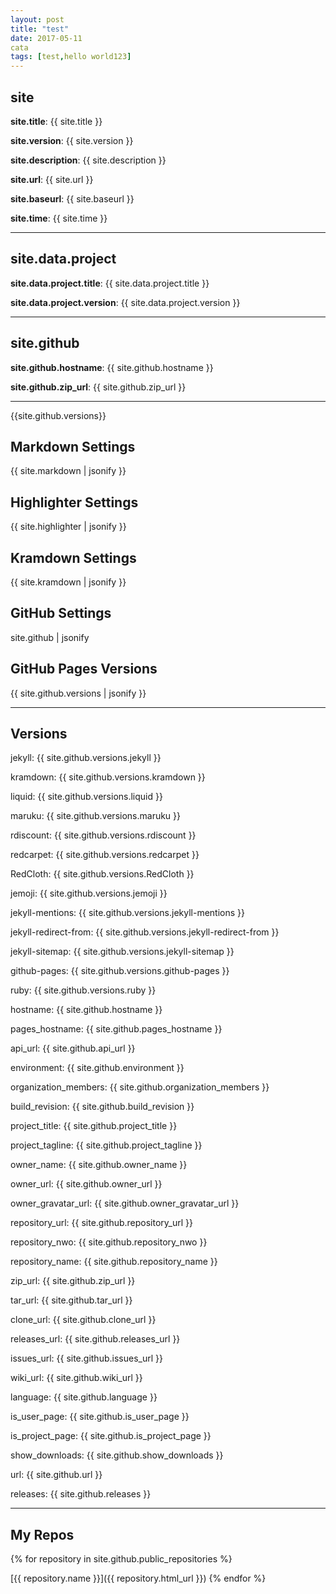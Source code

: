 ```yaml
---
layout: post
title: "test"
date: 2017-05-11
cata
tags: [test,hello world123]
---
```

## site

**site.title**: {{ site.title }}

**site.version**: {{ site.version }}

**site.description**: {{ site.description }}

**site.url**: {{ site.url }}

**site.baseurl**: {{ site.baseurl }}

**site.time**: {{ site.time }}

---

## site.data.project

**site.data.project.title**: {{ site.data.project.title }}

**site.data.project.version**: {{ site.data.project.version }}

---


## site.github

**site.github.hostname**: {{ site.github.hostname }}

**site.github.zip_url**: {{ site.github.zip_url }}

---

{{site.github.versions}}

## Markdown Settings

{{ site.markdown | jsonify }}

## Highlighter Settings

{{ site.highlighter | jsonify }}

## Kramdown Settings

{{ site.kramdown | jsonify }}

## GitHub Settings

site.github | jsonify

## GitHub Pages Versions

{{ site.github.versions | jsonify }}

---

## Versions

jekyll: {{ site.github.versions.jekyll }}

kramdown: {{ site.github.versions.kramdown }}

liquid: {{ site.github.versions.liquid }}

maruku: {{ site.github.versions.maruku }}

rdiscount: {{ site.github.versions.rdiscount }}

redcarpet: {{ site.github.versions.redcarpet }}

RedCloth: {{ site.github.versions.RedCloth }}

jemoji: {{ site.github.versions.jemoji }}

jekyll-mentions: {{ site.github.versions.jekyll-mentions }}

jekyll-redirect-from: {{ site.github.versions.jekyll-redirect-from }}

jekyll-sitemap: {{ site.github.versions.jekyll-sitemap }}

github-pages: {{ site.github.versions.github-pages }}

ruby: {{ site.github.versions.ruby }}

hostname: {{ site.github.hostname }}

pages_hostname: {{ site.github.pages_hostname }}

api_url: {{ site.github.api_url }}

environment: {{ site.github.environment }}

organization_members: {{ site.github.organization_members }}

build_revision: {{ site.github.build_revision }}

project_title: {{ site.github.project_title }}

project_tagline: {{ site.github.project_tagline }}

owner_name: {{ site.github.owner_name }}

owner_url: {{ site.github.owner_url }}

owner_gravatar_url: {{ site.github.owner_gravatar_url }}

repository_url: {{ site.github.repository_url }}

repository_nwo: {{ site.github.repository_nwo }}

repository_name: {{ site.github.repository_name }}

zip_url: {{ site.github.zip_url }}

tar_url: {{ site.github.tar_url }}

clone_url: {{ site.github.clone_url }}

releases_url: {{ site.github.releases_url }}

issues_url: {{ site.github.issues_url }}

wiki_url: {{ site.github.wiki_url }}

language: {{ site.github.language }}

is_user_page: {{ site.github.is_user_page }}

is_project_page: {{ site.github.is_project_page }}

show_downloads: {{ site.github.show_downloads }}

url: {{ site.github.url }}

releases: {{ site.github.releases }}

---

## My Repos

{% for repository in site.github.public_repositories %}

[{{ repository.name }}]({{ repository.html_url }}) {% endfor %}
